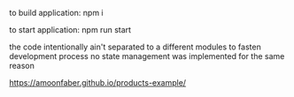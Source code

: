 to build application: npm i

to start application: npm run start

the code intentionally ain't separated to a different modules to fasten development process
no state management was implemented for the same reason

https://amoonfaber.github.io/products-example/
